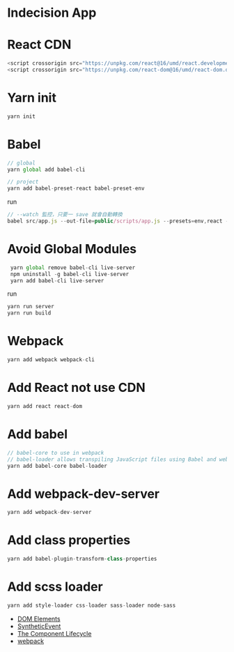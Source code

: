 # Indecision App

# React CDN

```js
<script crossorigin src="https://unpkg.com/react@16/umd/react.development.js"></script>
<script crossorigin src="https://unpkg.com/react-dom@16/umd/react-dom.development.js"></script>
```

# Yarn init

```js
yarn init
```

# Babel

```js
// global
yarn global add babel-cli

// project
yarn add babel-preset-react babel-preset-env
```

run

```js
// --watch 監控，只要一 save 就會自動轉換
babel src/app.js --out-file=public/scripts/app.js --presets=env,react --watch
```

# Avoid Global Modules

```js
 yarn global remove babel-cli live-server
 npm uninstall -g babel-cli live-server
 yarn add babel-cli live-server
```

run

```js
yarn run server
yarn run build
```

# Webpack

```js
yarn add webpack webpack-cli
```

# Add React not use CDN

```js
yarn add react react-dom
```

# Add babel

```js
// babel-core to use in webpack
// babel-loader allows transpiling JavaScript files using Babel and webpack.
yarn add babel-core babel-loader
```

# Add webpack-dev-server

```js
yarn add webpack-dev-server

```

# Add class properties

```js
yarn add babel-plugin-transform-class-properties
```

# Add scss loader

```js
yarn add style-loader css-loader sass-loader node-sass
```

- [DOM Elements](https://reactjs.org/docs/dom-elements.html)
- [SyntheticEvent](https://reactjs.org/docs/events.html)
- [The Component Lifecycle](https://reactjs.org/docs/react-component.html#the-component-lifecycle)
- [webpack](https://webpack.js.org/)
